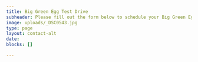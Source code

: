 ```yaml
---
title: Big Green Egg Test Drive
subheader: Please fill out the form below to schedule your Big Green Egg test drive.
image: uploads/_DSC0543.jpg
type: page
layout: contact-alt
date: 
blocks: []

---
```


